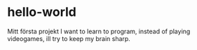 # hello-world
Mitt första projekt
I want to learn to program, instead of playing videogames, ill try to keep my brain sharp. 
